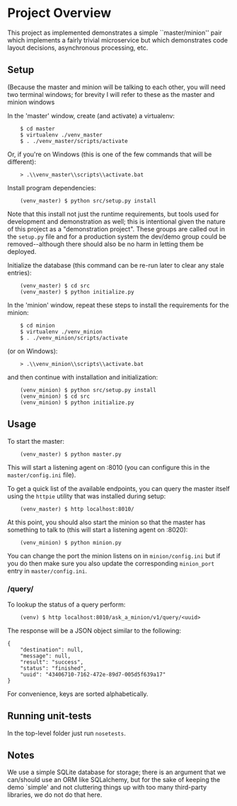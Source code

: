 # Project Overview

This project as implemented demonstrates a simple ``master/minion'' pair
which implements a fairly trivial microservice but which demonstrates code
layout decisions, asynchronous processing, etc.

## Setup
(Because the master and minion will be talking to each other, you will need two
terminal windows; for brevity I will refer to these as the master and minion
windows

In the 'master' window, create (and activate) a virtualenv:

		$ cd master
		$ virtualenv ./venv_master
		$ . ./venv_master/scripts/activate

Or, if you're on Windows (this is one of the few commands that will be different):

		> .\\venv_master\\scripts\\activate.bat

Install program dependencies:

		(venv_master) $ python src/setup.py install

Note that this install not just the runtime requirements, but tools used for
development and demonstration as well; this is intentional given the nature
of this project as a "demonstration project".  These groups are called out
in the `setup.py` file and for a production system the dev/demo group could
be removed--although there should also be no harm in letting them be deployed.

Initialize the database (this command can be re-run later to clear any stale
entries):

		(venv_master) $ cd src
		(venv_master) $ python initialize.py

In the 'minion' window, repeat these steps to install the requirements for
the minion:

		$ cd minion
		$ virtualenv ./venv_minion
		$ . ./venv_minion/scripts/activate

(or on Windows):

		> .\\venv_minion\\scripts\\activate.bat

and then continue with installation and initialization:

		(venv_minion) $ python src/setup.py install
		(venv_minion) $ cd src
		(venv_minion) $ python initialize.py

## Usage

To start the master:

		(venv_master) $ python master.py

This will start a listening agent on :8010 (you can configure this in the
`master/config.ini` file).

To get a quick list of the available endpoints, you can query the master
itself using the `httpie` utility that was installed during setup:

		(venv_master) $ http localhost:8010/

At this point, you should also start the minion so that the master has
something to talk to (this will start a listening agent on :8020):

		(venv_minion) $ python minion.py

You can change the port the minion listens on in `minion/config.ini` but if
you do then make sure you also update the corresponding `minion_port` entry in
`master/config.ini`.

### /query/<uuid>

To lookup the status of a query perform:

		(venv) $ http localhost:8010/ask_a_minion/v1/query/<uuid>

The response will be a JSON object similar to the following:

	{
		"destination": null,
		"message": null,
		"result": "success",
		"status": "finished",
		"uuid": "43406710-7162-472e-89d7-005d5f639a17"
	}

For convenience, keys are sorted alphabetically.

## Running unit-tests

In the top-level folder just run `nosetests`.

## Notes

We use a simple SQLite database for storage; there is an argument that we
can/should use an ORM like SQLalchemy, but for the sake of keeping the demo
`simple' and not cluttering things up with too many third-party libraries, we
do not do that here.
